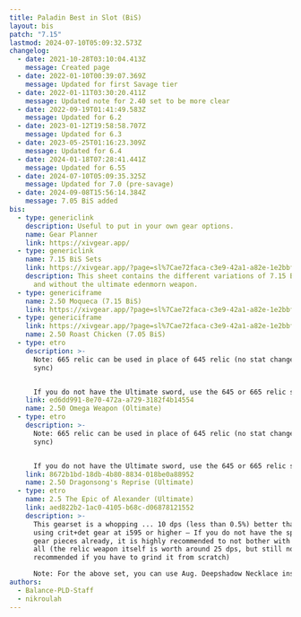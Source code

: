 ```yaml
---
title: Paladin Best in Slot (BiS)
layout: bis
patch: "7.15"
lastmod: 2024-07-10T05:09:32.573Z
changelog:
  - date: 2021-10-28T03:10:04.413Z
    message: Created page
  - date: 2022-01-10T00:39:07.369Z
    message: Updated for first Savage tier
  - date: 2022-01-11T03:30:20.411Z
    message: Updated note for 2.40 set to be more clear
  - date: 2022-09-19T01:41:49.583Z
    message: Updated for 6.2
  - date: 2023-01-12T19:58:58.707Z
    message: Updated for 6.3
  - date: 2023-05-25T01:16:23.309Z
    message: Updated for 6.4
  - date: 2024-01-18T07:28:41.441Z
    message: Updated for 6.55
  - date: 2024-07-10T05:09:35.325Z
    message: Updated for 7.0 (pre-savage)
  - date: 2024-09-08T15:56:14.384Z
    message: 7.05 BiS added
bis:
  - type: genericlink
    description: Useful to put in your own gear options.
    name: Gear Planner
    link: https://xivgear.app/
  - type: genericlink
    name: 7.15 BiS Sets
    link: https://xivgear.app/?page=sl%7Cae72faca-c3e9-42a1-a82e-1e2bbf934251
    description: This sheet contains the different variations of 7.15 BiS gear, with
      and without the ultimate edenmorn weapon.
  - type: genericiframe
    name: 2.50 Moqueca (7.15 BiS)
    link: https://xivgear.app/?page=sl%7Cae72faca-c3e9-42a1-a82e-1e2bbf934251&onlySetIndex=1
  - type: genericiframe
    link: https://xivgear.app/?page=sl%7Cae72faca-c3e9-42a1-a82e-1e2bbf934251&onlySetIndex=2
    name: 2.50 Roast Chicken (7.05 BiS)
  - type: etro
    description: >-
      Note: 665 relic can be used in place of 645 relic (no stat change due to
      sync)


      If you do not have the Ultimate sword, use the 645 or 665 relic sword (with Crit + Det > Ten) and replace dungeon ring with 660 tome ring.
    link: ed6dd991-8e70-472a-a729-3182f4b14554
    name: 2.50 Omega Weapon (Oltimate)
  - type: etro
    description: >-
      Note: 665 relic can be used in place of 645 relic (no stat change due to
      sync)


      If you do not have the Ultimate sword, use the 645 or 665 relic sword (with Crit + Det > Ten).
    link: 8672b1bd-18db-4b80-8834-018be0a88952
    name: 2.50 Dragonsong's Reprise (Ultimate)
  - type: etro
    name: 2.5 The Epic of Alexander (Ultimate)
    link: aed822b2-1ac0-4105-b68c-d06878121552
    description: >-
      This gearset is a whopping ... 10 dps (less than 0.5%) better than just
      using crit+det gear at i595 or higher — If you do not have the specific
      gear pieces already, it is highly recommended to not bother with them at
      all (the relic weapon itself is worth around 25 dps, but still not
      recommended if you have to grind it from scratch)

      Note: For the above set, you can use Aug. Deepshadow Necklace instead of Edengrace Earring if desired.
authors:
  - Balance-PLD-Staff
  - nikroulah
---
```

